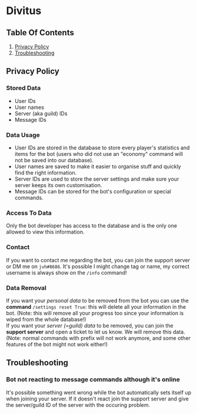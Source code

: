 # Divitus
## Table Of Contents
1. [Privacy Policy]()
2. [Troubleshooting]()

## Privacy Policy
### Stored Data
- User IDs
- User names
- Server (aka guild) IDs
- Message IDs

### Data Usage
- User IDs are stored in the database to store every player's statistics and items for the bot (users who did not use an "economy" command will not be saved into our database).
- User names are saved to make it easier to organise stuff and quickly find the right information.
- Server IDs are used to store the server settings and make sure your server keeps its own customisation.
- Message IDs can be stored for the bot's configuration or special commands.

### Access To Data
Only the bot developer has access to the database and is the only one allowed to view this information.

### Contact
If you want to contact me regarding the bot, you can join the support server or DM me on `jvh#8686`. It's possible I might change tag or name, my correct username is always show on the `/info` command!

### Data Removal
If you want your _personal data_ to be removed from the bot you can use the **command** `/settings reset True`: this will delete all your information in the bot. (Note: this will remove all your progress too since your information is wiped from the whole database!) \
If you want your _server (=guild) data_ to be removed, you can join the **support server** and open a ticket to let us know. We will remove this data. (Note: normal commands with prefix will not work anymore, and some other features of the bot might not work either!)


## Troubleshooting
### Bot not reacting to message commands although it's online
It's possible something went wrong while the bot automatically sets itself up when joining your server. If it doesn't react join the support server and give the server/guild ID of the server with the occuring problem.
